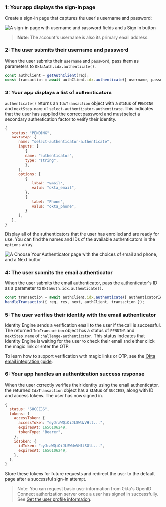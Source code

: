 ### 1: Your app displays the sign-in page

Create a sign-in page that captures the user's username and password:

<div class="half border">

![A sign-in page with username and password fields and a Sign in button](/img/oie-embedded-sdk/wireframes/pwd-optional-sign-up-link-sign-in-page-g1r7.png)

</div>

> **Note**: The account's username is also its primary email address.

### 2: The user submits their username and password

When the user submits their `username` and `password`, pass them as parameters to `OktaAuth.idx.authenticate()`.

```javascript
const authClient = getAuthClient(req);
const transaction = await authClient.idx.authenticate({ username, password });
```

### 3: Your app displays a list of authenticators

`authenticate()` returns an `IdxTransaction` object with a status of `PENDING` and `nextStep.name` of `select-authenticator-authenticate`. This indicates that the user has supplied the correct password and must select a secondary authentication factor to verify their identity.

```javascript
{
   status: "PENDING",
   nextStep: {
      name: "select-authenticator-authenticate",
      inputs: [
         {
         name: "authenticator",
         type: "string",
         },
      ],
      options: [
         {
            label: "Email",
            value: "okta_email",
         },
         {
            label: "Phone",
            value: "okta_phone",
         }
      ],
   },
}
```

Display all of the authenticators that the user has enrolled and are ready for use. You can find the names and IDs of the available authenticators in the `options` array.

<div class="half border">

![A Choose Your Authenticator page with the choices of email and phone, and a Next button](/img/oie-embedded-sdk/wireframes/choose-authenticator-email-phone-form-g2r28.png)

</div>

### 4: The user submits the email authenticator

When the user submits the email authenticator, pass the authenticator's ID as a parameter to `OktaAuth.idx.authenticate()`.

```javascript
const transaction = await authClient.idx.authenticate({ authenticatorId });
handleTransaction({ req, res, next, authClient, transaction });
```

### 5: The user verifies their identity with the email authenticator

Identity Engine sends a verification email to the user if the call is successful. The returned `IdxTransaction` object has a status of `PENDING` and `nextStep.name` of `challenge-authenticator`. This status indicates that Identity Engine is waiting for the user to check their email and either click the magic link or enter the OTP.

To learn how to support verification with magic links or OTP, see the [Okta email integration guide](/docs/guides/authenticators-okta-email/nodeexpress/main/#_3-display-otp-input-page).

### 6: Your app handles an authentication success response

When the user correctly verifies their identity using the email authenticator, the returned `IdxTransaction` object has a status of `SUCCESS`, along with ID and access tokens. The user has now signed in.

```javascript
{
  status: "SUCCESS",
  tokens: {
    accessToken: {
      accessToken: "eyJraWQiOiJLSWdvVHlt...",
      expiresAt: 1656106249,
      tokenType: "Bearer",
    },
    idToken: {
      idToken: "eyJraWQiOiJLSWdvVHltSGlL...",
      expiresAt: 1656106249,
    },
  },
}
```

Store these tokens for future requests and redirect the user to the default page after a successful sign-in attempt.

> Note:  You can request basic user information from Okta's OpenID Connect authorization server once a user has signed in successfully. See [Get the user profile information](/docs/guides/oie-embedded-sdk-use-case-basic-sign-in/nodejs/main/#integration-steps).
